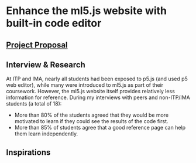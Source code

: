 # Enhance the ml5.js website with built-in code editor

## [Project Proposal](../projects/alanren.md)

## Interview & Research

At ITP and IMA, nearly all students had been exposed to p5.js (and used p5 web editor), while many were introduced to ml5.js as part of their coursework. However, the ml5.js website itself provides relatively less information for reference. During my interviews with peers and non-ITP/IMA students (a total of 18):

- More than 80% of the students agreed that they would be more motivated to learn if they could see the results of the code first.
- More than 85% of students agree that a good reference page can help them learn independently.

## Inspirations
